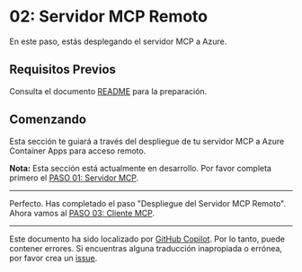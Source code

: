 # 02: Servidor MCP Remoto

En este paso, estás desplegando el servidor MCP a Azure.

## Requisitos Previos

Consulta el documento [README](../README.md#prerequisites) para la preparación.

## Comenzando

Esta sección te guiará a través del despliegue de tu servidor MCP a Azure Container Apps para acceso remoto.

**Nota:** Esta sección está actualmente en desarrollo. Por favor completa primero el [PASO 01: Servidor MCP](./01-mcp-server.md).

---

Perfecto. Has completado el paso "Despliegue del Servidor MCP Remoto". Ahora vamos al [PASO 03: Cliente MCP](./03-mcp-client.md).

---

Este documento ha sido localizado por [GitHub Copilot](https://docs.github.com/copilot/about-github-copilot/what-is-github-copilot). Por lo tanto, puede contener errores. Si encuentras alguna traducción inapropiada o errónea, por favor crea un [issue](../../issues).